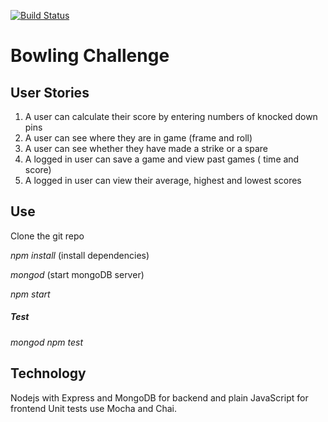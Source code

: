 
[![Build Status](https://travis-ci.org/irbekrm/bowling-challenge.svg?branch=master)](https://travis-ci.org/irbekrm/bowling-challenge)


Bowling Challenge
=================

## User Stories

1. A user can calculate their score by entering numbers of knocked down pins
2. A user can see where they are in game (frame and roll)
3. A user can see whether they have made a strike or a spare
4. A logged in user can save a game and view past games ( time and score)
5. A logged in user can view their average, highest and lowest scores

## Use

Clone the git repo 

*npm install* (install dependencies)

*mongod* (start mongoDB server)

*npm start*

##### Test
*mongod*
*npm test*


## Technology

Nodejs with Express and MongoDB for backend and plain JavaScript for frontend
Unit tests use Mocha and Chai.

